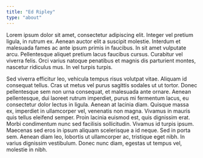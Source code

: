 ```yaml
---
title: "Ed Ripley"
type: "about"
---
```


Lorem ipsum dolor sit amet, consectetur adipiscing elit. Integer vel pretium ligula, in rutrum ex. Aenean auctor elit a suscipit molestie. Interdum et malesuada fames ac ante ipsum primis in faucibus. In sit amet vulputate arcu. Pellentesque aliquet pretium lacus faucibus cursus. Curabitur vel viverra felis. Orci varius natoque penatibus et magnis dis parturient montes, nascetur ridiculus mus. In vel turpis turpis.

Sed viverra efficitur leo, vehicula tempus risus volutpat vitae. Aliquam id consequat tellus. Cras ut metus vel purus sagittis sodales ut ut tortor. Donec pellentesque sem non urna consequat, et malesuada ante ornare. Aenean pellentesque, dui laoreet rutrum imperdiet, purus mi fermentum lacus, eu consectetur dolor lectus in ligula. Aenean at lacinia diam. Quisque massa ex, imperdiet in ullamcorper vel, venenatis non magna. Vivamus in mauris quis tellus eleifend semper. Proin lacinia euismod est, quis dignissim erat. Morbi condimentum nunc sed facilisis sollicitudin. Vivamus id turpis ipsum. Maecenas sed eros in ipsum aliquam scelerisque a id neque. Sed in porta sem. Aenean diam leo, lobortis ut ullamcorper ac, tristique eget nibh. In varius dignissim vestibulum. Donec nunc diam, egestas ut tempus vel, molestie in nibh.

